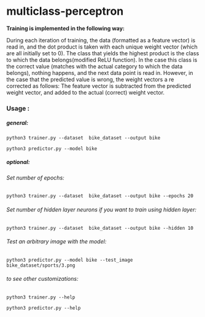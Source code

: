 # multiclass-perceptron


**Training is implemented in the following way:**

During each iteration of training, the data (formatted as a feature vector) is read in, and the dot
product is taken with each unique weight vector (which are all initially set to 0). The class that
yields the highest product is the class to which the data belongs(modified ReLU function). In the case this class is the
correct value (matches with the actual category to which the data belongs), nothing happens, and the
next data point is read in. However, in the case that the predicted value is wrong, the weight vectors a
re corrected as follows: The feature vector is subtracted from the predicted weight vector, and added to
the actual (correct) weight vector.

### Usage :

##### general:

`python3 trainer.py --dataset  bike_dataset --output bike`

`python3 predictor.py --model bike`

##### optional:

###### Set number of epochs:

`python3 trainer.py --dataset  bike_dataset --output bike --epochs 20 `

###### Set number of hidden layer neurons if you want to train using hidden layer:

`python3 trainer.py --dataset  bike_dataset --output bike --hidden 10 `

###### Test an arbitrary image with the model:
`python3 predictor.py --model bike --test_image bike_dataset/sports/3.png`

###### to see other customizations:

`python3 trainer.py --help`

`python3 predictor.py --help`

